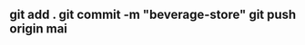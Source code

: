 git add .
git commit -m "beverage-store" 
git push origin mai
----------------------------------------------------------------
[&>*:nth-child(odd)]:
[&>*:nth-child(even)]: